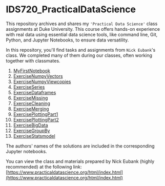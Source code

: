 # IDS720_PracticalDataScience
This repository archives and shares my `'Practical Data Science'` class assignments at Duke University. This course offers hands-on experience with real data using essential data science tools, like command line, Git, Python, and Jupyter Notebooks, to ensure data versatility.

In this repository, you'll find tasks and assignments from `Nick Eubank`'s class. 
We completed many of them during our classes, often working together with classmates.

1.  [MyFirstNotebook](https://github.com/BarbaraPFloresRios/IDS720_PracticalDataScience/blob/main/20230914_MyFirstNotebook/First_jupyter_notebook.ipynb)
2.  [ExerciseNumpyVectors](https://github.com/BarbaraPFloresRios/IDS720_PracticalDataScience/blob/main/20230921_ExerciseNumpyVectors/Exercise_numpy_vectors.ipynb)
3.  [ExerciseNumpyViewcopies](https://github.com/BarbaraPFloresRios/IDS720_PracticalDataScience/blob/main/20230926_ExerciseNumpyViewcopies/Exercise_numpy_viewcopies.ipynb)
4.  [ExerciseSeries](https://github.com/BarbaraPFloresRios/IDS720_PracticalDataScience/blob/main/20230928_ExerciseSeries/Exercise_series.ipynb)
5.  [ExerciseDataframes](https://github.com/BarbaraPFloresRios/IDS720_PracticalDataScience/blob/main/20231003_ExerciseDataframes/Exercise_dataframes.ipynb)
6.  [ExerciseMissing](https://github.com/BarbaraPFloresRios/IDS720_PracticalDataScience/blob/main/20231005_ExerciseMissing/Exercise_missing.ipynb)
7.  [ExerciseCleaning](https://github.com/BarbaraPFloresRios/IDS720_PracticalDataScience/blob/main/20231010_ExerciseCleaning/Exercise_cleaning.ipynb)
8.  [ExerciseMerging](https://github.com/BarbaraPFloresRios/IDS720_PracticalDataScience/blob/main/20231019_ExerciseMerging/Exercise_merging.ipynb)
9.  [ExercisePlottingPart1](https://github.com/BarbaraPFloresRios/IDS720_PracticalDataScience/blob/main/20231019_ExercisePlottingPart1/Exercise_plotting_part1.ipynb)
10. [ExercisePlottingPart2](https://github.com/BarbaraPFloresRios/IDS720_PracticalDataScience/blob/main/20231026_ExercisePlottingPart2/Exercise_plotting_part2.ipynb)
11. [ExerciseBigData](https://github.com/BarbaraPFloresRios/IDS720_PracticalDataScience/blob/main/20231031_ExerciseBigData/Exercise_bigdata.ipynb)
12. [ExerciseGroupBy](https://github.com/BarbaraPFloresRios/IDS720_PracticalDataScience/blob/main/20231107_ExerciseGroupBy/exercise_groupby.ipynb)
13. [ExerciseStatsmodel](https://github.com/BarbaraPFloresRios/IDS720_PracticalDataScience/blob/main/20231116_ExerciseStatsmodels/Exercise_statsmodels.ipynb)


The authors' names of the solutions are included in the corresponding Jupyter notebooks.

You can view the class and materials prepared by Nick Eubank (highly recommended) at the following link: [https://www.practicaldatascience.org/html/index.html](https://www.practicaldatascience.org/html/index.html)

